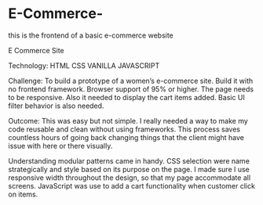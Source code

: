 # E-Commerce-
this is the frontend of a basic e-commerce website

E Commerce Site

Technology: HTML CSS VANILLA JAVASCRIPT

Challenge: 
To build a prototype of a women’s e-commerce site. Build it with no frontend framework. Browser support of 95% or higher. The page needs to be responsive. Also it needed to display the cart items added. Basic UI filter behavior is also needed. 

Outcome: 
This was easy but not simple. I really needed a way to make my code reusable and clean without using frameworks. This process saves countless hours of going back changing things that the client might have issue with here or there visually. 

Understanding modular patterns came in handy. CSS selection were name strategically and style based on its purpose on the page. I made sure I use responsive width throughout the design, so that my page accommodate all screens. JavaScript was use to add a cart functionality when customer click on items.
